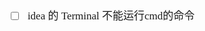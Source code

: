 <span  style="font-family: Simsun,serif; font-size: 17px; ">

- [ ] idea 的 Terminal 不能运行cmd的命令

</span>